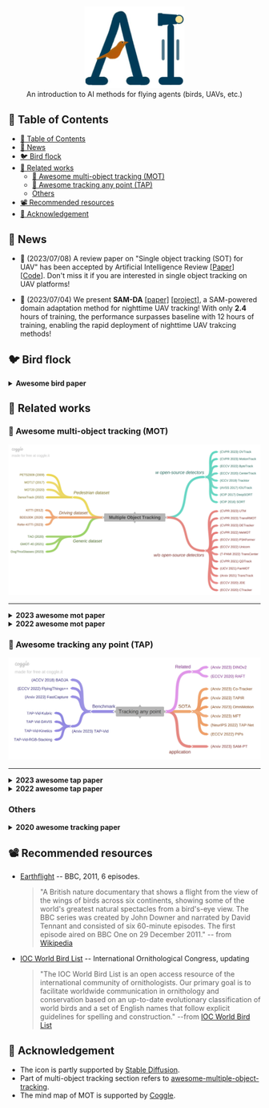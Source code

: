 <div align="center">
<img src="./assets/icon.jpg" width = "200" >
</div>
<div align="center">
An introduction to AI methods for flying agents (birds, UAVs, etc.)
</div>

## 🧺 Table of Contents
- [🧺 Table of Contents](#-table-of-contents)
- [📰 News](#-news)
- [:bird: Bird flock](#bird-bird-flock)
- [📓 Related works](#-related-works)
  - [👬 Awesome multi-object tracking (MOT)](#-awesome-multi-object-tracking-mot)
  - [🏃 Awesome tracking any point (TAP)](#-awesome-tracking-any-point-tap)
  - [Others](#others)
- [📽️ Recommended resources](#️-recommended-resources)
- [🙏 Acknowledgement](#-acknowledgement)


## 📰 News
* 👀 (2023/07/08) A review paper on "Single object tracking (SOT) for UAV" has been accepted by Artificial Intelligence Review [<a href="https://arxiv.org/pdf/2205.04281.pdf">Paper</a>] [<a href="https://github.com/vision4robotics/SiameseTracking4UAV">Code</a>]. Don't miss it if you are interested in single object tracking on UAV platforms!

* 🚀 (2023/07/04) We present **SAM-DA** [[paper]](https://arxiv.org/abs/2307.01024) [[project]](https://github.com/vision4robotics/SAM-DA), a SAM-powered domain adaptation method for nighttime UAV tracking! With only **2.4** hours of training, the performance surpasses baseline with 12 hours of training, enabling the rapid deployment of nighttime UAV trakcing methods!
  
## :bird: Bird flock

<details>
<summary> <b> Awesome bird paper </b> </summary>

* (*Nature communication*) Behavioural plasticity and the transition to order in jackdaw flocks. [[paper]](https://www.nature.com/articles/s41467-019-13281-4)
* (*Nature ecology & evolution*) Costs and benefits of social relationships in the collective motion of bird flocks. [[paper]](https://www.nature.com/articles/s41559-019-0891-5)
* 
</details>

## 📓 Related works
### 👬 Awesome multi-object tracking (MOT)

<!--put a bird mot demo here-->

<div align="center">
<img src="./assets/mot.jpg" width = "800" >
</div>

***

<details>
<summary> <b> 2023 awesome mot paper 
</b> </summary>

* (2023 CVPR) Tracking Multiple Deformable Objects in Egocentric Videos. [[paper]](https://openaccess.thecvf.com/content/CVPR2023/html/Huang_Tracking_sMultiple_Deformable_Objects_in_Egocentric_Videos_CVPR_2023_paper.html)[[project]](https://mingzhenhuang.com/projects/detracker.html)
    > New task: track multiple deformable objects using smart glasses. \
    > New dataset: DogThruGlasses, 150 videos and 73K annotated frames from smart glasses. 

* (2023 CVPR) Referring Multi-Object Tracking. [[paper]](https://openaccess.thecvf.com/content/CVPR2023/html/Wu_Referring_Multi-Object_Tracking_CVPR_2023_paper.html)[[project]](https://referringmot.github.io)
    > New task: employ a language expression as a semantic cue to track specific objects. \
    > New dataset: Refer-KITTI, 18 videos with 818 expressions. 

* (2023 CVPR) MotionTrack: Learning Robust Short-term and Long-term Motions for Multi-Object Tracking. [[paper]](https://openaccess.thecvf.com/content/CVPR2023/papers/Qin_MotionTrack_Learning_Robust_Short-Term_and_Long-Term_Motions_for_Multi-Object_Tracking_CVPR_2023_paper.pdf)
    > Task: associate detected objects between frames by modeling object motion with attention.  

* (2023 CVPR) UTM: A Unified Multiple Object Tracking Model with Identity-Aware Feature Enhancement. [[paper]](https://openaccess.thecvf.com/content/CVPR2023/papers/You_UTM_A_Unified_Multiple_Object_Tracking_Model_With_Identity-Aware_Feature_CVPR_2023_paper.pdf)
    > Task: associate detected objects between frames by modeling object motion with attention.  

* (2023 CVPR) OVTrack: Open-Vocabulary Multiple Object Tracking [[paper]](https://openaccess.thecvf.com/content/CVPR2023/papers/Li_OVTrack_Open-Vocabulary_Multiple_Object_Tracking_CVPR_2023_paper.pdf)[[code]](https://github.com/SysCV/ovtrack)
    > New task: open-vocabulary MOT, with vision-language models for classification and association and diffusion models for appearance learning. An interesting data hallucination strategy using Stable Diffusion for training data generation.

* (2023 arxiv) SparseTrack: Multi-Object Tracking by Performing Scene Decomposition based on Pseudo-Depth. [[paper]](https://arxiv.org/pdf/2306.05238.pdf)[[project]](https://github.com/hustvl/SparseTrack)
    > Task: combine identity learning with detection.
</details>

<details>
<summary> <b> 2022 awesome mot paper 
</b> </summary>

* (2022 T-PAMI) TransCenter: Transformers with Dense Representations for Multiple-Object Tracking.[[paper]](https://arxiv.org/abs/2103.15145)[[project]](https://gitlab.inria.fr/robotlearn/TransCenter_official)
    > Task: use dense detection queries and efficient sparse tracking queries for MOT with PVT backbone.

* (2022 CVPR) TrackFormer: Multi-Object Tracking with Transformers. [[paper]](https://arxiv.org/abs/2101.02702) [[project]](https://github.com/timmeinhardt/trackformer)
    > Task: formulate MOT as a frame-to-frame set prediction problem.

* (2022 ECCV) ByteTrack: Multi-Object Tracking by Associating Every Detection Box. [[paper]](https://arxiv.org/abs/2110.06864)[[project]](https://github.com/ifzhang/ByteTrack)
    > Task: using YOLOX as a strong detector.
* (2022 ECCV) Tracking Objects as Pixel-wise Distributions. [[paper]](https://arxiv.org/abs/2207.05518)[[project]](https://github.com/dvlab-research/ECCV22-P3AFormer-Tracking-Objects-as-Pixel-wise-Distributions)
    > Task: propagates pixel-wise features guided by flow information to pass messages between frames.

</details>

### 🏃 Awesome tracking any point (TAP)

<!--put a bird tap demo here-->
<!--put a tap mind map here-->
<div align="center">
<img src="./assets/tap.jpg" width = "800" >
</div>

***
<details>
<summary> <b> 2023 awesome tap paper </b> </summary>

* (2023 arxiv) CoTracker: It is Better to Track Together. [[paper]](https://arxiv.org/abs/2307.07635)[[project]](https://co-tracker.github.io/)
    > Task: jointly track multiple points throughout an entire video.

* (2023 arxiv) Segment Anything Meets Point Tracking. [[paper]](https://arxiv.org/abs/2307.01197)[[code]](https://github.com/SysCV/sam-pt)
    > Task: Zero-shot tracking and segmenting anything in dynamic videos, using SAM and PIPs.

* (2023 arxiv) Tracking Everything Everywhere All at Once. [[paper]](https://arxiv.org/abs/2306.05422)[[project]](https://omnimotion.github.io/)
    > New task: estimate dense and long-range motion from a video sequence during inference. 

* (2023 arxiv) TAPIR: Tracking Any Point with per-frame Initialization and temporal Refinement. [[paper]](https://arxiv.org/abs/2306.08637)[[project]](https://github.com/deepmind/tapnet)
    > New task: online and fast point tracking with matching and refinement.
</details>

<details>
<summary> <b> 2022 awesome tap paper </b> </summary>

* (2022 NeurIPS) TAP-Vid: A Benchmark for Tracking Any Point in a Video. [[paper]](https://arxiv.org/abs/2211.03726)[[code]](https://github.com/deepmind/tapnet)
    > New Task: tracking arbitrary physical points on surfaces over longer video clips. \
    New benchmark: TAP-Vid, with both real and synthetic videos, including 
    TAP-Vid-Kinetics, TAP-Vid-DAVIS, TAP-Vid-Kubric, and TAP-Vid-RGB-Stacking.

* (2022 ECCV oral) Particle Video Revisited: Tracking Through Occlusions Using Point Trajectories. [[paper]](https://arxiv.org/abs/2204.04153)[[code]](https://github.com/aharley/pips)
    > New Task: Long-range motion estimation using dense cost maps, iterative optimization, and learned appearance updates. 
</details>

### Others
<details>
<summary> <b> 2020 awesome tracking paper </b> </summary>
* (2020 NeurIPS) Space-Time Correspondence as a Contrastive Random Walk. [[paper]](https://proceedings.neurips.cc/paper/2020/hash/e2ef524fbf3d9fe611d5a8e90fefdc9c-Abstract.html)[[project]](https://ajabri.github.io/videowalk/)
    > Task: obtain the correspondence of image patches by unsupervised learning from a palindrome sequence, where the query and target are the same. 
</details>

## 📽️ Recommended resources
* [Earthflight](https://www.amazon.co.uk/Earth-Flight-Season-1/dp/B00HXENBQG) -- BBC, 2011, 6 episodes.
    > "A British nature documentary that shows a flight from the view of the wings of birds across six continents, showing some of the world's greatest natural spectacles from a bird's-eye view. The BBC series was created by John Downer and narrated by David Tennant and consisted of six 60-minute episodes. The first episode aired on BBC One on 29 December 2011." -- from [Wikipedia](https://en.wikipedia.org/wiki/Earthflight)
* [IOC World Bird List](https://www.worldbirdnames.org/new/) -- International Ornithological Congress, updating
    > "The IOC World Bird List is an open access resource of the international community of ornithologists. Our primary goal is to facilitate worldwide communication in ornithology and conservation based on an up-to-date evolutionary classification of world birds and a set of English names that follow explicit guidelines for spelling and construction." --from [IOC World Bird List](https://www.worldbirdnames.org/new/)
    
## 🙏 Acknowledgement
* The icon is partly supported by [Stable Diffusion](https://stablediffusionweb.com/).
* Part of multi-object tracking section refers to [awesome-multiple-object-tracking](https://github.com/luanshiyinyang/awesome-multiple-object-tracking).
* The mind map of MOT is supported by [Coggle](https://coggle.it/).